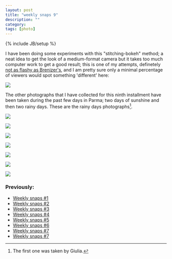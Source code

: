 ```yaml
---
layout: post
title: "weekly snaps 9"
description: ""
category: 
tags: [photo]
---
```

{% include JB/setup %}

I have been doing some experiments with this "stitching-bokeh" method; a neat idea to get the look of a medium-format camera but it takes too much computer work to get a good result; this is one of my attempts, definetely [not as flashy as Brenizer's](http://www.ryanbrenizer.com/category/brenizer-method/), and I am pretty sure only a minimal percentage of viewers would spot something 'different' here:

![](https://dl.dropbox.com/u/179731/brenizer-test-2.jpg)

The other photographs that I have collected for this ninth installment have been taken during the past few days in Parma; two days of sunshine and then two rainy days. These are the rainy days photographs[^1].


[^1]: The first one was taken by Giulia.

![](https://dl.dropbox.com/u/179731/_D7K8321%20PORTRA400.jpg)

![](https://dl.dropbox.com/u/179731/_1070833%20PORTRA400.jpg)

![](https://dl.dropbox.com/u/179731/_D7K8288%20PORTRA400.jpg)

![](https://dl.dropbox.com/u/179731/_D7K8296%20PORTRA400.jpg)

![](https://dl.dropbox.com/u/179731/_D7K8301%20PORTRA400.jpg)

![](https://dl.dropbox.com/u/179731/_D7K8295%20PORTRA400.jpg)

![](https://dl.dropbox.com/u/179731/_D7K8305%20PORTRA400.jpg)


### Previously:

* [Weekly snaps #1](./2012-07-10-weekly-snaps-1.html)
* [Weekly snaps #2](./2012-07-19-weekly-snaps-2.html)
* [Weekly snaps #3](./2012-07-27-weekly-snaps-3.html)
* [Weekly snaps #4](./2012-08-08-weekly-snaps-4.html)
* [Weekly snaps #5](./2012-08-31-weekly-snaps-5.html)
* [Weekly snaps #6](./2012-09-14-weekly-snaps-6.html)
* [Weekly snaps #7](./2012-09-22-weekly-snaps-7.html)
* [Weekly snaps #7](./2012-10-11-weekly-snaps-8.html)